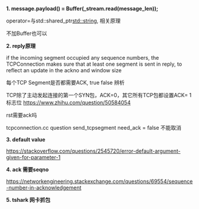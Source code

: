 **1. message.payload() = Buffer(_stream.read(message_len));**

operator=与std::shared_ptr<std::string>, 相关原理

不加Buffer也可以

**2. reply原理**

if the incoming segment occupied any sequence numbers, the TCPConnection makes
sure that at least one segment is sent in reply, to reflect an update in the ackno and
window size

每个TCP Segment是否都需要ACK, true false 辨析

TCP除了主动发起连接的第一个SYN包，ACK=0，其它所有TCP包都设置ACK= 1 标志位 https://www.zhihu.com/question/50584054

rst需要ack吗

tcpconnection.cc question
send_tcpsegment need_ack = false 不能取消

**3. default value**

https://stackoverflow.com/questions/2545720/error-default-argument-given-for-parameter-1

**4. ack 需要seqno**

https://networkengineering.stackexchange.com/questions/69554/sequence-number-in-acknowledgement

**5. tshark 网卡抓包**
